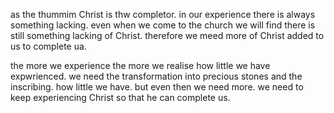 as the thummim Christ is thw completor.
in our experience there is always something
lacking. even when we come to the church
we will find there is still something
lacking of Christ. therefore we meed more
of Christ added to us to complete ua.

the more we experience the more we realise
how little we have expwrienced. we need
the transformation into precious stones and
the inscribing. how little we have. but even
then we need more. we need to keep experiencing
Christ so that he can complete us.
